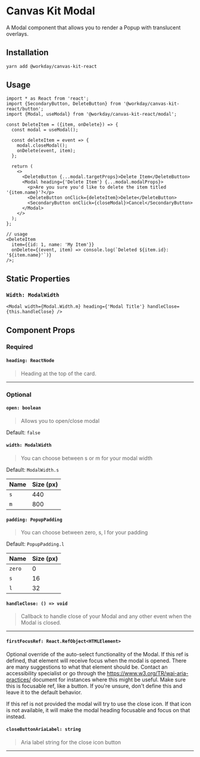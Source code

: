 # Canvas Kit Modal

A Modal component that allows you to render a Popup with translucent overlays.

## Installation

```sh
yarn add @workday/canvas-kit-react
```

## Usage

```tsx
import * as React from 'react';
import {SecondaryButton, DeleteButton} from '@workday/canvas-kit-react/button';
import {Modal, useModal} from '@workday/canvas-kit-react/modal';

const DeleteItem = ({item, onDelete}) => {
  const modal = useModal();

  const deleteItem = event => {
    modal.closeModal();
    onDelete(event, item);
  };

  return (
    <>
      <DeleteButton {...modal.targetProps}>Delete Item</DeleteButton>
      <Modal heading={'Delete Item'} {...modal.modalProps}>
        <p>Are you sure you'd like to delete the item titled '{item.name}'?</p>
        <DeleteButton onClick={deleteItem}>Delete</DeleteButton>
        <SecondaryButton onClick={closeModal}>Cancel</SecondaryButton>
      </Modal>
    </>
  );
};

// usage
<DeleteItem
  item={{id: 1, name: 'My Item'}}
  onDelete={(event, item) => console.log(`Deleted ${item.id}: '${item.name}'`)}
/>;
```

## Static Properties

### `Width: ModalWidth`

```tsx
<Modal width={Modal.Width.m} heading={'Modal Title'} handleClose={this.handleClose} />
```

## Component Props

### Required

#### `heading: ReactNode`

> Heading at the top of the card.

---

### Optional

#### `open: boolean`

> Allows you to open/close modal

Default: `false`

#### `width: ModalWidth`

> You can choose between s or m for your modal width

Default: `ModalWidth.s`

| Name | Size (px) |
| ---- | --------- |
| `s`  | 440       |
| `m`  | 800       |

#### `padding: PopupPadding`

> You can choose between zero, s, l for your padding

Default: `PopupPadding.l`

| Name   | Size (px) |
| ------ | --------- |
| `zero` | 0         |
| `s`    | 16        |
| `l`    | 32        |

#### `handleClose: () => void`

> Callback to handle close of your Modal and any other event when the Modal is closed.

---

#### `firstFocusRef: React.RefObject<HTMLElement>`

Optional override of the auto-select functionality of the Modal. If this ref is defined, that
element will receive focus when the modal is opened. There are many suggestions to what that element
should be. Contact an accessibility specialist or go through the
https://www.w3.org/TR/wai-aria-practices/ document for instances where this might be useful. Make
sure this is focusable ref, like a button. If you're unsure, don't define this and leave it to the
default behavior.

If this ref is not provided the modal will try to use the close icon. If that icon is not available,
it will make the modal heading focusable and focus on that instead.

#### `closeButtonAriaLabel: string`

> Aria label string for the close icon button

---
